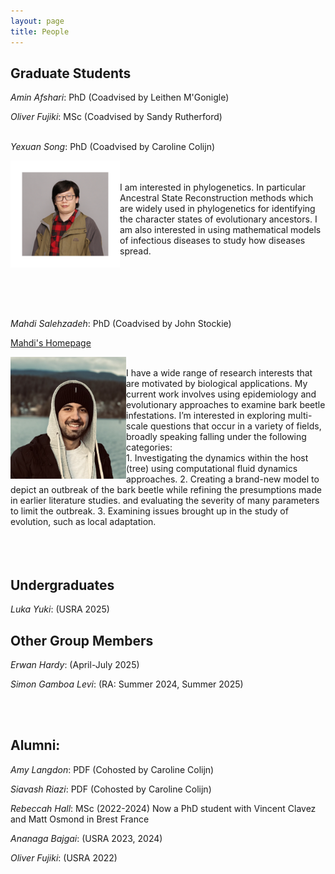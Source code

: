 ```yaml
---
layout: page
title: People
---
```

## Graduate Students

*Amin Afshari*: PhD (Coadvised by Leithen M'Gonigle)

*Oliver Fujiki*: MSc (Coadvised by Sandy Rutherford) 
<br/><br/> 

*Yexuan Song*: PhD (Coadvised by Caroline Colijn)

<img align="left" src="people/Yexuan2.png" alt="Yexuan Song"   width="175">
<br/><br/> 
I am interested in phylogenetics. In particular Ancestral State Reconstruction methods which are widely used in phylogenetics for identifying the character states of evolutionary ancestors.  I am also interested in using mathematical models of infectious diseases to study how diseases spread.
 <br/><br/> <br/><br/> 

 <br/><br/>
*Mahdi Salehzadeh*: PhD (Coadvised by John Stockie)
<br/>

[Mahdi's Homepage](https://itsmahdi-ca.github.io/ca/)

<img align="left" src="people/Mahdi.png" alt="Mahdi Salehzadeh"  width="185">

<br/>
I have a wide range of research interests that are motivated by biological applications. My current work involves using epidemiology and evolutionary approaches to examine bark beetle infestations. I’m interested in exploring multi-scale questions that occur in a variety of fields, broadly speaking falling under the following categories:
<br/> 
1. Investigating the dynamics within the host (tree) using computational fluid dynamics approaches.
2. Creating a brand-new model to depict an outbreak of the bark beetle while refining the presumptions made in earlier literature studies. and evaluating the severity of many parameters to limit the outbreak.
3. Examining issues brought up in the study of evolution, such as local adaptation.
<br/><br/> <br/><br/> 

## Undergraduates
*Luka Yuki*: (USRA 2025)

## Other Group Members

*Erwan Hardy*: (April-July 2025)

*Simon Gamboa Levi*: (RA: Summer 2024, Summer 2025)

 <br/><br/>
 
 ## Alumni:
 
 *Amy Langdon*: PDF (Cohosted by Caroline Colijn)

 *Siavash Riazi*: PDF (Cohosted by Caroline Colijn)

 *Rebeccah Hall*: MSc (2022-2024) Now a PhD student with Vincent Clavez and Matt Osmond in Brest France

 *Ananaga Bajgai*: (USRA 2023, 2024)

 *Oliver Fujiki*: (USRA 2022)

 


